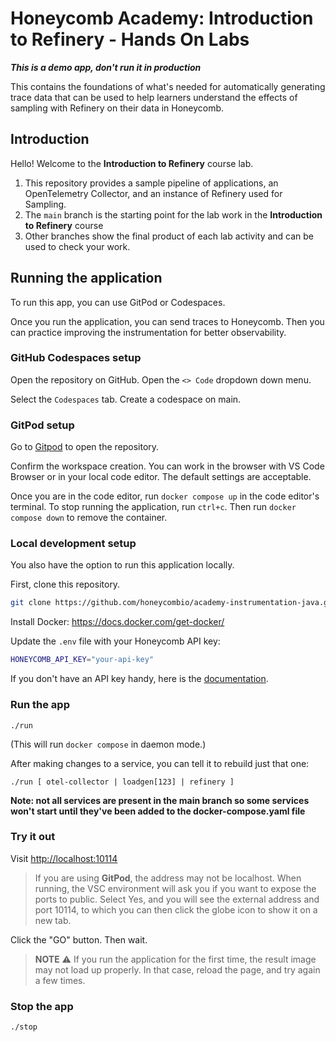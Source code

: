 # Honeycomb Academy: Introduction to Refinery - Hands On Labs

***This is a demo app, don't run it in production***

This contains the foundations of what's needed for automatically generating trace data that can be used to help learners understand the effects of sampling with Refinery on their data in Honeycomb.

## Introduction

Hello! Welcome to the **Introduction to Refinery** course lab.

1. This repository provides a sample pipeline of applications, an OpenTelemetry Collector, and an instance of Refinery used for Sampling.
2. The `main` branch is the starting point for the lab work in the **Introduction to Refinery** course
3. Other branches show the final product of each lab activity and can be used to check your work.

## Running the application

To run this app, you can use GitPod or Codespaces.

Once you run the application, you can send traces to Honeycomb. Then you can practice improving the instrumentation for better observability.

### GitHub Codespaces setup

Open the repository on GitHub. Open the `<> Code` dropdown down menu.

Select the `Codespaces` tab. Create a codespace on main.

### GitPod setup

Go to [Gitpod](https://gitpod.io/#https://github.com/honeycombio/academy-instrumentation-java) to open the repository.

Confirm the workspace creation. You can work in the browser with VS Code Browser or in your local code editor. The default settings are acceptable.

Once you are in the code editor, run `docker compose up` in the code editor's terminal. To stop running the application, run `ctrl+c`. Then run `docker compose down` to remove the container.

### Local development setup

You also have the option to run this application locally.

First, clone this repository.

```bash
git clone https://github.com/honeycombio/academy-instrumentation-java.git
```

Install Docker: <https://docs.docker.com/get-docker/>

Update the `.env` file with your Honeycomb API key:

```bash
HONEYCOMB_API_KEY="your-api-key"
```

If you don't have an API key handy, here is the [documentation](https://docs.honeycomb.io/get-started/configure/environments/manage-api-keys/#create-api-key).

### Run the app

`./run`

(This will run `docker compose` in daemon mode.)

After making changes to a service, you can tell it to rebuild just that one:

`./run [ otel-collector | loadgen[123] | refinery ]`

**Note: not all services are present in the main branch so some services won't start until they've been added to the docker-compose.yaml file**

### Try it out

Visit [http://localhost:10114]()

> If you are using **GitPod**, the address may not be localhost. When running, the VSC environment will ask you if you want to expose the ports to public. Select Yes, and you will see the external address and port 10114, to which you can then click the globe icon to show it on a new tab.

Click the "GO" button. Then wait.

> **NOTE** ⚠️ If you run the application for the first time, the result image may not load up properly. In that case, reload the page, and try again a few times.

### Stop the app

`./stop`
